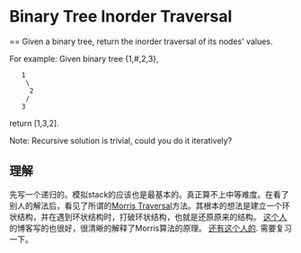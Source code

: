 # Binary Tree Inorder Traversal
==
Given a binary tree, return the inorder traversal of its nodes' values.

For example:
Given binary tree {1,#,2,3},
```
   1
    \
     2
    /
   3
```
return [1,3,2].

Note: Recursive solution is trivial, could you do it iteratively?

## 理解
先写一个递归的。模拟stack的应该也是最基本的。真正算不上中等难度。在看了别人的解法后，看见了所谓的[Morris Traversal](http://www.geeksforgeeks.org/inorder-tree-traversal-without-recursion-and-without-stack/)方法。其根本的想法是建立一个环状结构，并在遇到环状结构时，打破环状结构，也就是还原原来的结构。
[这个人](http://www.cnblogs.com/AnnieKim/archive/2013/06/15/MorrisTraversal.html)的博客写的也很好，很清晰的解释了Morris算法的原理。
[还有这个人的](http://ju.outofmemory.cn/entry/107746). 需要复习一下。